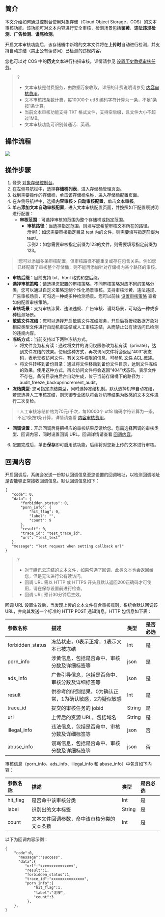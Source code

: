 ## 简介

本文介绍如何通过控制台使用对象存储（Cloud Object Storage，COS）的文本审核功能。该功能可对文本内容进行安全审核，检测场景包括**鉴黄**、**违法违规检测**、**广告检测**、**谩骂检测**。

开启文本审核功能后，该存储桶中新增的文本文件将在**上传时**自动进行检测，并支持自动冻结（禁止公有读访问）已检测的违规内容。

您也可以对 COS 中的**历史**文本进行扫描审核，详情请参见 [设置历史数据审核任务](https://cloud.tencent.com/document/product/436/54405)。

>?
> - 文本审核是付费服务，由数据万象收取，详细的计费说明请参见 [内容审核费用](https://cloud.tencent.com/document/product/436/58965)。
> - 文本审核按条数计费，每10000个 utf8 编码字符计算为一条，不足1条按1条计算。
> - 当前文本审核功能支持 TXT 格式文件，支持空后缀，且文件大小不超过1MB。
> - 文本审核功能可识别普通话、英语。
> 

## 操作流程

![](https://qcloudimg.tencent-cloud.cn/raw/f22a7a5c6dc5640dd7eb16d46494afd8.png)


## 操作步骤

1. 登录 [对象存储控制台](https://console.cloud.tencent.com/cos5)。
2. 在左侧导航栏中，选择**存储桶列表**，进入存储桶管理页面。
3. 找到需要操作的存储桶，单击该存储桶名称，进入存储桶配置页面。
4. 在左侧导航栏中，选择**内容审核 > 自动审核配置**，单击**文本审核**。
5. 单击**添加文本自动审核配置**，进入文本审核配置页面，并按照如下配置项说明进行配置：
   - **审核范围**：可选择审核的范围为整个存储桶或指定范围。
     - **审核路径**：当选择指定范围，则填写您希望审核文本所在的路径。<br>示例1：如您需要审核指定目录 test 内的文件，则需要填写指定前缀为 test/。<br>示例2：如您需要审核指定前缀为123的文件，则需要填写指定前缀为123。
>!您可以添加多条审核配置，但审核路径不能重复或存在包含关系。例如您已经配置了审核整个存储桶，则不能再添加针对存储桶内某个路径的审核。
>
 - **审核后缀**：目前支持 txt、html 格式和空后缀。
 - **选择审核策略**：请选择您配置的审核策略，不同审核策略对应不同的策略分类，您可以通过自定义策略定制个性化场景审核。支持审核涉黄、违法违规、广告审核场景，可勾选一种或多种检测场景。您可以前往 [设置审核策略](https://cloud.tencent.com/document/product/436/55206) 查看如何配置审核策略。
 - **审核场景**：支持审核涉黄、违法违规、广告审核、谩骂场景，可勾选一种或多种检测场景。
 - **敏感文件冻结**：您可以选择开启敏感文件冻结服务，开启后将授权数据万象对相应类型文件进行自动机审冻结或人工审核冻结，从而禁止公有读访问已检测的违规内容。
 - **冻结方式**：当前支持以下两种冻结方式。
     - 将文件变为私有读：通过将文件的访问权限修改为私有读（private），达到文件冻结的效果。使用这种方式，再次访问文件将会返回“403”状态码，表示无权访问文件。有关文件权限的信息，可参见 [文件 ACL 概述](https://cloud.tencent.com/document/product/436/30752)。
     - 将文件转移到备份目录：通过将文件移动到备份文件目录，达到文件冻结的效果。使用这种方式，再次访问文件将会返回“404”状态码，表示文件不存在。备份目录由后台自动生成，位于当前存储桶下的路径为：audit_freeze_backup/increment_audit。
 - **冻结类型**: 您可指定冻结类型，同时选择冻结机制。默认选择机审自动冻结，若您选择人工审核冻结，则天御专业团队将会对机审结果为敏感的文本文件进行二次复检。
>! 人工审核冻结价格为70元/千次，每10000个 utf8 编码字符计算为一条，不足1条按1条计算，详情请查看 [内容审核费用](https://cloud.tencent.com/document/product/436/58965)。
>
 - **回调设置**：开启回调后将把相应的审核结果反馈给您。您需选择回调的审核类型、回调内容，同时设置回调 URL。回调详情请查看 [回调内容](#1)。
6. 配置完成后，单击**保存**即可启用该功能，后续将对您新上传的文本进行审核。

<span id="1"></span>
## 回调内容

开启回调后，系统会发送一份默认回调信息至您设置的回调地址，以检测回调地址是否能够正常接收回调信息。默认回调信息如下：
```plaintext
{
   "code": 0,
   "data": {
       "forbidden_status": 0,
       "porn_info": {
           "hit_flag": 0,
           "label": "",
           "count": 9
       },
       "result": 0,
       "trace_id": "test_trace_id",
       "url": "test_text"
   },
   "message": "Test request when setting callback url"
}
```

>?
> - 对于腾讯云冻结的文本文件，如果勾选了回调，此类文本也会返回给您，但是无法进行公有读访问。
> - 回调 URL 需以 HTTP 或 HTTPS 开头且默认返回200正确码才可使用，请在保存设置前进行检查。
> - 回调 URL 预计30分钟后生效。
> 

回调 URL 设置生效后，当发现上传的文本文件符合审核规则，系统会默认回调该 URL，并向其发送一个标准的 HTTP POST 通知消息。HTTP 包信息如下表：

| 参数名称         | 描述                                                         | 类型   | 是否必选 |
| :--------------- | :----------------------------------------------------------- | :----- | :------- |
| forbidden_status | 冻结状态，0表示正常，1表示文本已被冻结| Int    | 是       |
| porn_info        | 涉黄信息，包括是否命中、审核分数及详细标签等                 | json   | 是       |
| ads_info         | 广告引导信息，包括是否命中、审核分数及详细标签等             | json   | 是       |
| result           | 供参考的识别结果，0为确认正常，1为确认敏感，2为疑似敏感      | Int    | 是       |
| trace_id         | 提交的审核任务的 jobid                                       | String | 是       |
| url              | 上传后的资源 URL，包括域名                                  | String | 是       |
| illegal_info     | 违法信息，包括是否命中、审核分数及详细标签等             | json   | 否       |
| abuse_info       | 谩骂信息，包括是否命中、审核分数及详细标签等             | json   | 否      |

审核信息（porn_info、ads_info、illegal_info 和 abuse_info）中包含如下内容：

| 参数名称 | 描述                                       | 类型   | 是否必选 |
| :------- | :----------------------------------------- | :----- | :------- |
| hit_flag | 是否命中该审核分类                         | Int    | 是       |
| label    | 识别出的文本标签                           | String | 是       |
| count    | 文本文件回调参数，命中该审核分类的文本条数 | Int    | 是       |

以下为回调内容示例：

```plaintext
{	
    "code":0,
 	  "message":"success",
 	  "data":{
 		 "url":"xxxxxxxxxxxxxxx",
 		 "result":1,
 		 "forbidden_status":1,
 		 "trace_id":"xxxxxxxxxxxxxxx",
 		 "porn_info":{
 			 "hit_flag":1,
 			 "label":"淫秽",
 			 "count":3
 		  },
    },
}
```


